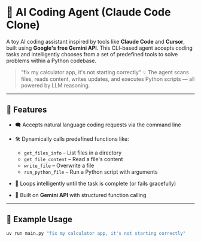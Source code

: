 # 🧠 AI Coding Agent (Claude Code Clone)

A toy AI coding assistant inspired by tools like **Claude Code** and **Cursor**, built using **Google's free Gemini API**. This CLI-based agent accepts coding tasks and intelligently chooses from a set of predefined tools to solve problems within a Python codebase.

> "fix my calculator app, it's not starting correctly"
> 💡 The agent scans files, reads content, writes updates, and executes Python scripts — all powered by LLM reasoning.

---

## 🚀 Features

* 🗨️ Accepts natural language coding requests via the command line
* 🛠️ Dynamically calls predefined functions like:

  * `get_files_info` – List files in a directory
  * `get_file_content` – Read a file's content
  * `write_file` – Overwrite a file
  * `run_python_file` – Run a Python script with arguments
* 🔁 Loops intelligently until the task is complete (or fails gracefully)
* 🔗 Built on **Gemini API** with structured function calling

---

## 🧪 Example Usage

```bash
uv run main.py "fix my calculator app, it's not starting correctly"
```
